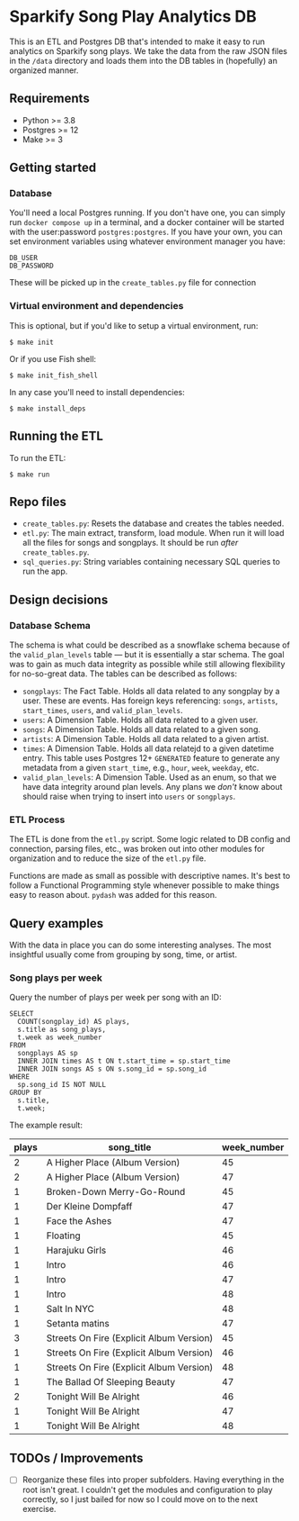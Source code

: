 # Sparkify Song Play Analytics DB

This is an ETL and Postgres DB that's intended to make it easy to run analytics
on Sparkify song plays. We take the data from the raw JSON files in the `/data`
directory and loads them into the DB tables in (hopefully) an organized manner.

## Requirements

- Python >= 3.8
- Postgres >= 12
- Make >= 3

## Getting started

### Database

You'll need a local Postgres running. If you don't have one, you can simply run
`docker compose up` in a terminal, and a docker container will be started with
the user:password `postgres:postgres`. If you have your own, you can set
environment variables using whatever environment manager you have:

```
DB_USER
DB_PASSWORD
```

These will be picked up in the `create_tables.py` file for connection

### Virtual environment and dependencies

This is optional, but if you'd like to setup a virtual environment, run:

```
$ make init
```

Or if you use Fish shell:

```
$ make init_fish_shell
```

In any case you'll need to install dependencies:

```
$ make install_deps
```

## Running the ETL

To run the ETL:

```
$ make run
```

## Repo files

- `create_tables.py`: Resets the database and creates the tables needed.
- `etl.py`: The main extract, transform, load module. When run it will load all
  the files for songs and songplays. It should be run _after_
  `create_tables.py`.
- `sql_queries.py`: String variables containing necessary SQL queries to run
  the app.

## Design decisions

### Database Schema

The schema is what could be described as a snowflake schema because of the
`valid_plan_levels` table — but it is essentially a star schema. The goal was to
gain as much data integrity as possible while still allowing flexibility for
no-so-great data. The tables can be described as follows:

- `songplays`: The Fact Table. Holds all data related to any songplay by a user.
  These are events. Has foreign keys referencing: `songs`, `artists`,
  `start_times`, `users`, and `valid_plan_levels`.
- `users`: A Dimension Table. Holds all data related to a given user.
- `songs`: A Dimension Table. Holds all data related to a given song.
- `artists`: A Dimension Table. Holds all data related to a given artist.
- `times`: A Dimension Table. Holds all data relatejd to a given datetime entry.
  This table uses Postgres 12+ `GENERATED` feature to generate any metadata from
  a given `start_time`, e.g., `hour`, `week`, `weekday`, etc.
- `valid_plan_levels`: A Dimension Table. Used as an enum, so that we have data
  integrity around plan levels. Any plans we _don't_ know about should raise
  when trying to insert into `users` or `songplays`.

### ETL Process

The ETL is done from the `etl.py` script. Some logic related to DB config and
connection, parsing files, etc., was broken out into other modules for
organization and to reduce the size of the `etl.py` file.

Functions are made as small as possible with descriptive names. It's best to
follow a Functional Programming style whenever possible to make things easy to
reason about. `pydash` was added for this reason.

## Query examples

With the data in place you can do some interesting analyses. The most insightful
usually come from grouping by song, time, or artist.

### Song plays per week

Query the number of plays per week per song with an ID:

```
SELECT
  COUNT(songplay_id) AS plays,
  s.title as song_plays,
  t.week as week_number
FROM
  songplays AS sp
  INNER JOIN times AS t ON t.start_time = sp.start_time
  INNER JOIN songs AS s ON s.song_id = sp.song_id
WHERE
  sp.song_id IS NOT NULL
GROUP BY
  s.title,
  t.week;
```

The example result:

| plays | song_title                               | week_number |
| ----- | ---------------------------------------- | ----------- |
| 2     | A Higher Place (Album Version)           | 45          |
| 2     | A Higher Place (Album Version)           | 47          |
| 1     | Broken-Down Merry-Go-Round               | 45          |
| 1     | Der Kleine Dompfaff                      | 47          |
| 1     | Face the Ashes                           | 47          |
| 1     | Floating                                 | 45          |
| 1     | Harajuku Girls                           | 46          |
| 1     | Intro                                    | 46          |
| 1     | Intro                                    | 47          |
| 1     | Intro                                    | 48          |
| 1     | Salt In NYC                              | 48          |
| 1     | Setanta matins                           | 47          |
| 3     | Streets On Fire (Explicit Album Version) | 45          |
| 1     | Streets On Fire (Explicit Album Version) | 46          |
| 1     | Streets On Fire (Explicit Album Version) | 48          |
| 1     | The Ballad Of Sleeping Beauty            | 47          |
| 2     | Tonight Will Be Alright                  | 46          |
| 1     | Tonight Will Be Alright                  | 47          |
| 1     | Tonight Will Be Alright                  | 48          |

## TODOs / Improvements

- [ ] Reorganize these files into proper subfolders. Having everything in the
      root isn't great. I couldn't get the modules and configuration to play
      correctly, so I just bailed for now so I could move on to the next
      exercise.

